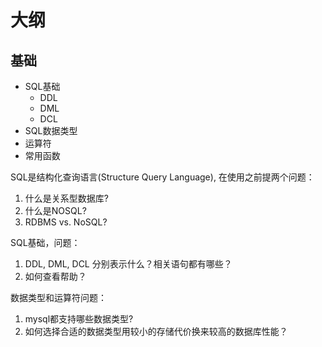 # 大纲

## 基础

- SQL基础
    - DDL
    - DML
    - DCL
- SQL数据类型
- 运算符
- 常用函数


SQL是结构化查询语言(Structure Query Language), 在使用之前提两个问题：

1. 什么是关系型数据库?
2. 什么是NOSQL?
3. RDBMS vs. NoSQL?

SQL基础，问题：

1. DDL, DML, DCL 分别表示什么？相关语句都有哪些？
2. 如何查看帮助？

数据类型和运算符问题：

1. mysql都支持哪些数据类型?
2. 如何选择合适的数据类型用较小的存储代价换来较高的数据库性能？

